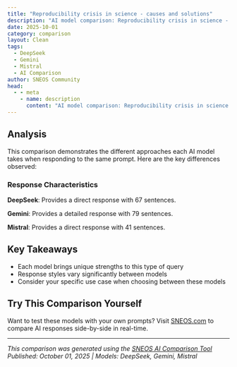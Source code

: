 ```yaml
---
title: "Reproducibility crisis in science - causes and solutions"
description: "AI model comparison: Reproducibility crisis in science - causes and solutions..."
date: 2025-10-01
category: comparison
layout: Clean
tags:
  - DeepSeek
  - Gemini
  - Mistral
  - AI Comparison
author: SNEOS Community
head:
  - - meta
    - name: description
      content: "AI model comparison: Reproducibility crisis in science - causes and solutions..."
---
```


<ChatComparison
  title="Reproducibility crisis in science - causes and solutions"
  prompt="Reproducibility crisis in science - causes and solutions"
  :responses='{"DeepSeek": "Of course. The reproducibility crisis is one of the most significant challenges facing modern science. Here is a detailed breakdown of its causes and the proposed solutions.\n\n### What is the Reproducibility Crisis?\n\nThe **reproducibility crisis** (or replication crisis) refers to the growing realization that a surprising number of scientific studies, particularly in fields like psychology, medicine, and biology, are difficult or impossible to reproduce or replicate.\n\n* **Reproduce:** Using the same raw data and methods to get the same result.\n* **Replicate:** Conducting a new study with different samples or methods to see if the original finding holds.\n\nWhen independent researchers cannot replicate a published finding, it casts doubt on its validity, undermining the self-correcting foundation of science.\n\n---\n\n### The Causes of the Crisis\n\nThe crisis is not due to a single flaw but a complex interplay of cultural, institutional, and statistical factors.\n\n#### 1. Cultural and Incentive Problems (\u0022Perverse Incentives\u0022)\n\n* **\u0022Publish or Perish\u0022 Culture:** Academic careers depend overwhelmingly on the number of publications and the prestige of the journals they appear in. This incentivizes flashy, novel, and positive results over careful, incremental, or negative ones.\n* **The File Drawer Problem:** Studies that find no significant effect (null results) are rarely submitted or published. They get filed away, creating a skewed literature where it seems like most experiments \u0022work,\u0022 when in reality, many do not.\n* **Priority to Novelty:** Journals favor groundbreaking discoveries over replications, making it difficult to get replication studies published, even when they are crucial.\n\n#### 2. Statistical and Methodological Flaws\n\n* **P-hacking (Data Dredging):** This involves manipulating data collection or analysis until a statistically significant result (typically p \u003C 0.05) is found. This can be done by:\n * Trying different statistical tests.\n * Removing \u0022outliers\u0022 selectively.\n * Collecting more data until p \u003C 0.05 is reached.\n * Testing many variables but only reporting the \u0022significant\u0022 ones.\n* **Low Statistical Power:** Many studies use sample sizes that are too small to detect a real effect if it exists. Small, underpowered studies are more likely to miss true effects (false negatives) and, when they do find an effect, it\u0027s more likely to be a false positive that exaggerates the true effect size.\n* **HARKing (Hypothesizing After the Results are Known):** Presenting a post-hoc conclusion (discovered in the data) as if it were an *a priori* hypothesis (planned from the start). This misrepresents the exploratory nature of the finding and inflates the rate of false positives.\n\n#### 3. Lack of Transparency and Rigor\n\n* **Poor Experimental Design:** Inadequate controls, unblinded experiments (where researchers know which group is which), and other design weaknesses can introduce bias.\n* **Insufficient Methodological Detail:** Published methods sections are often too brief for another lab to repeat the experiment exactly.\n* **Closed Data and Code:** The raw data, analysis code, and materials are often not shared, making it impossible for others to verify the analysis or attempt a direct reproduction.\n\n---\n\n### Proposed and Ongoing Solutions\n\nAddressing the crisis requires a systemic shift across all levels of the scientific community.\n\n#### 1. Reforming the Culture of Science\n\n* **Reward Robustness, Not Just Novelty:** Institutions and funders should value and reward activities that strengthen science, such as:\n * Conducting and publishing high-quality replications.\n * Publishing null or negative results.\n * Sharing data and code.\n * Pre-registering studies.\n* **New Metrics:** Move beyond just counting publications. Consider a researcher\u0027s contributions to data sharing, mentorship, and community rigor.\n\n#### 2. Improving Statistical Practices\n\n* **Pre-registration:** Researchers publicly register their hypotheses, methods, and analysis plan *before* collecting data. This eliminates HARKing and p-hacking for the pre-registered analysis, cleanly separating confirmatory from exploratory research.\n* **Embrace Open Science:** Make scientific process transparent by default.\n * **Open Data:** Share raw data in public repositories.\n * **Open Code:** Share analysis scripts.\n * **Open Materials:** Share protocols, survey questions, and stimuli.\n* **Use Better Statistics:**\n * Report **effect sizes with confidence intervals**, not just p-values.\n * Use **Bayesian statistics** as a complement to traditional methods.\n * Use larger sample sizes to increase **statistical power**.\n\n#### 3. Enhancing Training and Mentorship\n\n* **Improved Education:** Train new scientists in robust statistical methods, the importance of Open Science, and the perils of p-hacking and HARKing.\n* **Mentorship in Rigor:** Senior scientists must model and teach rigorous, transparent research practices.\n\n#### 4. The Role of Journals and Funders\n\n* **Registered Reports:** A new publishing format where journals peer-review the study\u0027s *introduction and methods* **before** results are known. If the design is sound, the journal commits to publishing the findings regardless of the outcome. This eliminates publication bias against null results.\n* **Mandate Data Sharing:** More journals and funders are requiring data and code to be shared as a condition of publication or grant funding.\n* **Promote Replication:** Dedicate space and prestige to replication studies. Some journals are now exclusively for replications.\n\n### Examples of Fields Taking Action\n\n* **Psychology:** The **Reproducibility Project: Psychology** (2015) successfully replicated only 36% of 100 studies, sparking major reforms in the field.\n* **Cancer Biology:** The **Reproducibility Project: Cancer Biology** found mixed results, highlighting the extreme difficulty of replicating complex lab experiments but pushing the field toward greater rigor.\n* **Medicine:** Awareness of irreproducible preclinical studies (e.g., in animal models) has led to new guidelines for designing and reporting experiments to improve their translational potential to humans.\n\n### Conclusion\n\nThe reproducibility crisis is not a sign that \u0022science is broken,\u0022 but rather a sign that science is working as a self-correcting process. By identifying these systemic flaws, the scientific community is now actively building a more robust, transparent, and reliable system for generating knowledge. The solutions require a collective effort from individual researchers, institutions, journals, and funders to align incentives with integrity.", "Gemini": "## The Reproducibility Crisis in Science: Causes and Solutions\n\nThe \u0022reproducibility crisis\u0022 (also sometimes called the \u0022replicability crisis\u0022) refers to the growing concern that many published scientific findings are difficult or impossible to replicate by independent researchers. This issue affects various fields, from psychology and medicine to chemistry and engineering. While not necessarily implying widespread fraud, it does raise questions about the reliability and validity of scientific research.\n\n**Causes of the Reproducibility Crisis:**\n\nThe crisis is a multifaceted issue stemming from several contributing factors:\n\n**1. Methodological Issues:**\n\n* **Small Sample Sizes:** Studies with small sample sizes are more susceptible to random variations and are less likely to produce statistically significant results that hold true in larger populations.\n* **Statistical Power:** Many studies lack sufficient statistical power to detect true effects, leading to false negatives (failing to find a real effect) and inflated estimates of effect size.\n* **P-Hacking and Data Dredging:** Researchers may unconsciously or consciously manipulate data or analysis techniques (e.g., selectively reporting significant results, adding or removing data points, trying multiple statistical tests) until they find a statistically significant result.\n* **Lack of Blinding:** If researchers are aware of the treatment or hypothesis, their expectations might bias the results.\n* **Poorly Defined Methods:** Lack of detailed descriptions of methods, materials, and statistical analyses makes replication difficult or impossible.\n* **Lack of Standardization:** Inconsistent protocols, reagents, or equipment across laboratories can contribute to variation in results.\n* **Publication Bias:** Journals tend to publish studies with positive or novel results, leading to an underrepresentation of negative or null findings.\n\n**2. Incentive Structures and Academic Culture:**\n\n* **\u0022Publish or Perish\u0022 Pressure:** The intense pressure to publish, particularly in high-impact journals, encourages researchers to prioritize novelty and statistically significant findings over methodological rigor and reproducibility.\n* **Lack of Reward for Replication Studies:** Replication studies are often viewed as less prestigious and are less likely to be funded or published, discouraging researchers from attempting to verify previous findings.\n* **Competition for Funding:** The highly competitive funding landscape encourages researchers to overpromise and present their findings in the most positive light possible.\n* **Lack of Training in Reproducible Research Practices:** Many scientists receive inadequate training in statistical methods, experimental design, and data management, contributing to poor research practices.\n\n**3. Technological and Analytical Challenges:**\n\n* **Complexity of Research:** Modern research often involves complex experimental designs, large datasets, and sophisticated analytical techniques, making it difficult to identify errors or biases.\n* **Computational Reproducibility:** Ensuring that computational analyses (e.g., data processing, statistical modeling) can be replicated requires careful documentation of code, data, and software versions.\n* **Proprietary Data and Software:** The use of proprietary data, software, or algorithms can limit the ability of other researchers to replicate the findings.\n\n**4. Human Factors:**\n\n* **Cognitive Biases:** Researchers are susceptible to various cognitive biases (e.g., confirmation bias, availability heuristic) that can influence their interpretation of data and conclusions.\n* **Fraud and Misconduct:** Although relatively rare, instances of data fabrication, falsification, or plagiarism can contribute to the reproducibility crisis.\n\n**Solutions to the Reproducibility Crisis:**\n\nAddressing the reproducibility crisis requires a multifaceted approach that targets methodological practices, incentive structures, and academic culture. Here are some key solutions:\n\n**1. Improving Methodological Rigor:**\n\n* **Increased Sample Sizes and Statistical Power:** Conducting studies with larger sample sizes and ensuring adequate statistical power to detect true effects. This might involve multi-site studies or collaborations.\n* **Preregistration:** Registering study protocols (including hypotheses, methods, and analysis plans) before data collection to prevent p-hacking and publication bias. Platforms like the Open Science Framework (OSF) facilitate preregistration.\n* **Transparency and Open Data:** Sharing data, code, and materials publicly to allow others to verify the findings and conduct secondary analyses.\n* **Adopting Reporting Guidelines:** Following established reporting guidelines (e.g., CONSORT for clinical trials, ARRIVE for animal studies) to ensure that all relevant information is included in publications.\n* **Enhanced Statistical Training:** Providing researchers with comprehensive training in statistical methods, experimental design, and data analysis techniques.\n* **Blind Data Analysis:** Ensuring that researchers are blinded to the treatment or hypothesis during data analysis to minimize bias.\n* **Replication Studies:** Conducting independent replication studies to verify the findings of original research. Journals should encourage and publish replication studies, regardless of the outcome.\n* **Standardized Protocols:** Developing and adhering to standardized protocols for experiments, reagents, and equipment.\n* **Promoting Null Hypothesis Testing:** Encourage researchers to think of their hypotheses as assumptions to be tested, and give credit to negative results\n\n**2. Reforming Incentive Structures and Academic Culture:**\n\n* **Rewarding Reproducibility:** Recognizing and rewarding researchers who prioritize methodological rigor, transparency, and replication efforts. This could involve promoting publications that focus on methods and reproducibility and including these activities in promotion and tenure evaluations.\n* **Reducing \u0022Publish or Perish\u0022 Pressure:** Shifting the focus from quantity to quality of publications. This could involve valuing preprints, registered reports, and open-access publications.\n* **Promoting Collaboration and Team Science:** Encouraging collaborative research projects that involve multiple researchers and institutions.\n* **Promoting Open Science Practices:** Encouraging and supporting researchers to adopt open science practices (e.g., preregistration, open data, open access publishing).\n* **Creating a Culture of Openness and Transparency:** Fostering an environment where researchers feel comfortable admitting errors, sharing data, and challenging existing findings.\n\n**3. Enhancing Computational Reproducibility:**\n\n* **Documenting Code and Data:** Providing clear and detailed documentation of code, data, and software versions used in analyses.\n* **Using Version Control Systems:** Using version control systems (e.g., Git) to track changes in code and data.\n* **Containerization:** Using containerization technologies (e.g., Docker) to create reproducible research environments that can be easily shared and executed by others.\n* **Promoting Open-Source Software:** Encouraging the use of open-source software and tools for data analysis and visualization.\n\n**4. Addressing Human Factors:**\n\n* **Raising Awareness of Cognitive Biases:** Educating researchers about common cognitive biases and strategies for mitigating their influence.\n* **Promoting Ethical Research Practices:** Reinforcing ethical principles and standards for scientific research.\n* **Addressing Misconduct:** Developing robust mechanisms for detecting and addressing research misconduct.\n\n**5. Journal Level Changes:**\n\n* **Registered Reports:** Journals offering registered reports, where the study design and analysis plan are peer-reviewed before data collection. Acceptance is based on the rigor of the methodology, not the results.\n* **Encouraging Replication Studies:** Active promotion and publication of replication studies, whether they confirm or refute original findings.\n* **Open Access Policies:** Mandating or strongly encouraging open access publishing to make research findings more accessible.\n* **Data Availability Policies:** Requiring authors to deposit data and code in public repositories.\n* **Statistical Review:** Implementing rigorous statistical review processes to identify potential errors or biases in statistical analyses.\n\n**Conclusion:**\n\nThe reproducibility crisis is a serious challenge that threatens the credibility and progress of science. Addressing this issue requires a concerted effort from researchers, institutions, funding agencies, and publishers. By implementing the solutions outlined above, we can strengthen the foundations of science and ensure that scientific findings are reliable, trustworthy, and beneficial to society. While the crisis is concerning, it presents an opportunity to improve scientific practices and build a more robust and reliable scientific enterprise. It\u0027s a chance to refine how we do science, promote transparency, and build a system where reliable findings are more likely to surface and be utilized.\n", "Mistral": "The reproducibility crisis in science refers to the growing concern that many scientific findings are difficult or impossible to replicate or reproduce. This issue has been observed across various disciplines, including psychology, biomedical sciences, and social sciences. Here are some of the main causes and potential solutions:\n\n### Causes of the Reproducibility Crisis\n\n1. **Publication Bias**:\n - **Positive Results Bias**: Journals and researchers often prioritize publishing positive results over null or negative findings, leading to a skewed representation of scientific outcomes.\n - **p-Hacking**: Manipulating data or statistical analyses until non-significant results become significant.\n\n2. **Methodological Issues**:\n - **Small Sample Sizes**: Studies with small sample sizes are more likely to produce false positives.\n - **Lack of Standardization**: Inconsistent methods and protocols can lead to variability in results.\n\n3. **Incentive Structures**:\n - **Career Pressures**: Researchers may feel pressured to publish high-impact papers quickly, which can lead to cutting corners.\n - **Funding Constraints**: Limited funding can lead to rushed or incomplete studies.\n\n4. **Data Management**:\n - **Data Sharing**: Lack of open data sharing practices can hinder replication efforts.\n - **Data Quality**: Poor data quality and inadequate documentation can make replication difficult.\n\n5. **Complexity of Modern Science**:\n - **Interdisciplinary Research**: The complexity of modern research, often involving multiple disciplines, can make replication challenging.\n - **Technological Advances**: Rapid technological changes can make it difficult to replicate studies using older methods.\n\n### Solutions to the Reproducibility Crisis\n\n1. **Transparency and Open Science**:\n - **Pre-Registration**: Registering study designs and analysis plans before data collection can reduce the risk of p-hacking.\n - **Open Data and Code**: Sharing data and code openly can facilitate replication and verification of results.\n\n2. **Improved Methodology**:\n - **Larger Sample Sizes**: Ensuring adequate sample sizes to increase the reliability of findings.\n - **Standardized Protocols**: Developing and adhering to standardized methods and protocols.\n\n3. **Incentive Reforms**:\n - **Rewarding Replication**: Encouraging and rewarding replication studies and null results.\n - **Career and Funding Incentives**: Changing incentive structures to value rigorous, reproducible research over quantity.\n\n4. **Education and Training**:\n - **Research Integrity Training**: Providing training on research ethics, statistical methods, and best practices for reproducibility.\n - **Interdisciplinary Collaboration**: Fostering collaboration across disciplines to improve the robustness of research methods.\n\n5. **Journal Policies**:\n - **Publishing Null Results**: Encouraging journals to publish null or negative findings to provide a more complete picture of research outcomes.\n - **Transparent Reporting**: Requiring detailed and transparent reporting of methods, data, and analyses.\n\n6. **Technological Solutions**:\n - **Reproducibility Tools**: Developing and using tools that facilitate reproducibility, such as version control systems (e.g., Git) and containerization (e.g., Docker).\n - **Automated Workflows**: Implementing automated workflows for data analysis to reduce human error and increase consistency.\n\n### Conclusion\n\nAddressing the reproducibility crisis requires a multi-faceted approach involving changes in research practices, incentive structures, and institutional policies. By promoting transparency, improving methodology, and fostering a culture that values rigorous and reproducible science, the scientific community can work towards resolving this critical issue."}' 
  published-date="10:43"
/>

## Analysis

This comparison demonstrates the different approaches each AI model takes when responding to the same prompt. Here are the key differences observed:

### Response Characteristics

**DeepSeek**: Provides a direct response with 67 sentences. 

**Gemini**: Provides a detailed response with 79 sentences. 

**Mistral**: Provides a direct response with 41 sentences. 

## Key Takeaways

- Each model brings unique strengths to this type of query
- Response styles vary significantly between models
- Consider your specific use case when choosing between these models

## Try This Comparison Yourself

Want to test these models with your own prompts? Visit [SNEOS.com](https://sneos.com) to compare AI responses side-by-side in real-time.

---

*This comparison was generated using the [SNEOS AI Comparison Tool](https://sneos.com)*
*Published: October 01, 2025 | Models: DeepSeek, Gemini, Mistral*

